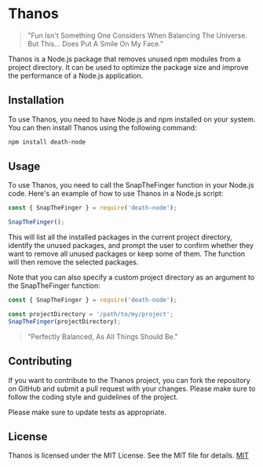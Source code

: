 # Thanos

> "Fun Isn't Something One Considers When Balancing The Universe. But This... Does Put A Smile On My Face." 

Thanos is a Node.js package that removes unused npm modules from a project directory. It can be used to optimize the package size and improve the performance of a Node.js application.


## Installation

To use Thanos, you need to have Node.js and npm installed on your system. You can then install Thanos using the following command:

```bash
npm install death-node
```

## Usage

To use Thanos, you need to call the SnapTheFinger function in your Node.js code. Here's an example of how to use Thanos in a Node.js script:

```javascript
const { SnapTheFinger } = require('death-node');

SnapTheFinger();
```
This will list all the installed packages in the current project directory, identify the unused packages, and prompt the user to confirm whether they want to remove all unused packages or keep some of them. The function will then remove the selected packages.

Note that you can also specify a custom project directory as an argument to the SnapTheFinger function:

```javascript
const { SnapTheFinger } = require('death-node');

const projectDirectory = '/path/to/my/project';
SnapTheFinger(projectDirectory);

```


> "Perfectly Balanced, As All Things Should Be."

## Contributing
If you want to contribute to the Thanos project, you can fork the repository on GitHub and submit a pull request with your changes. Please make sure to follow the coding style and guidelines of the project.

Please make sure to update tests as appropriate.

## License
Thanos is licensed under the MIT License. See the MIT file for details.
[MIT](https://choosealicense.com/licenses/mit/)